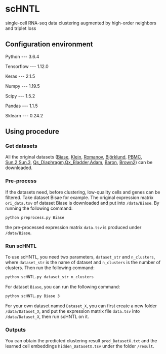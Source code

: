 # scHNTL
single-cell RNA-seq data clustering augmented by high-order neighbors and triplet loss

## Configuration environment

Python --- 3.6.4

Tensorflow --- 1.12.0

Keras --- 2.1.5

Numpy --- 1.19.5

Scipy --- 1.5.2

Pandas --- 1.1.5

Sklearn --- 0.24.2

## Using procedure


### Get datasets
All the original datasets ([Biase](https://www.ncbi.nlm.nih.gov/geo/query/acc.cgi?acc=GSE57249), [Klein](https://www.ncbi.nlm.nih.gov/geo/query/acc.cgi?acc=GSE65525), [Romanov](https://www.ncbi.nlm.nih.gov/geo/query/acc.cgi?acc=GSE74672), [Björklund](https://www.ncbi.nlm.nih.gov/geo/query/acc.cgi?acc=GSE70580), [PBMC](https://support.10xgenomics.com/single-cell-gene-expression/datasets/1.1.0/pbmc6k), [Sun.2,Sun.3](https://www.ncbi.nlm.nih.gov/geo/query/acc.cgi?acc=GSE128066), [Qs_Diaphragm,Qx_Bladder,Adam](https://figshare.com/articles/software/scBGEDA/19657911), [Baron](https://github.com/LiShenghao813/AttentionAE-sc/tree/main/Data), [Brown2](https://www.ncbi.nlm.nih.gov/geo/query/acc.cgi?acc=GSE137710)) can be downloaded. 

### Pre-process
If the datasets need, before clustering, low-quality cells and genes can be filtered.
Take dataset Bisae for example. The original expression matrix `ori_data.tsv` of dataset Biase is downloaded and put into `/data/Biase`. 
By running the following command: 
```Bash
python preprocess.py Biase
```
the pre-processed expression matrix `data.tsv` is produced under `/data/Biase`.

### Run scHNTL
To use scHNTL, you need two parameters, `dataset_str` and `n_clusters`, where `dataset_str` is the name of dataset and `n_clusters` is the number of clusters.
Then run the following command:
```Bash
python scHNTL.py dataset_str n_clusters
```
For dataset `Biase`, you can run the following command:
```Bash
python scHNTL.py Biase 3
```
For your own dataset named `Dataset_X`, you can first create a new folder `/data/Dataset_X`, and put the expression matrix file `data.tsv` into `/data/Dataset_X`, then run scHNTL on it.

### Outputs
You can obtain the predicted clustering result `pred_DatasetX.txt` and the learned cell embeddings `hidden_DatasetX.tsv` under the folder `/result`.
